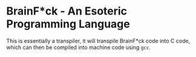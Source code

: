 # BrainF*ck - An Esoteric Programming Language

This is essentially a transpiler, it will transpile BrainF*ck code into C code, which can then
be compiled into machine code using `gcc`.
